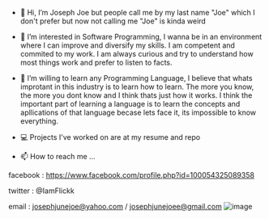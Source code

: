 - 👋 Hi, I’m Joseph Joe but people call me by my last name "Joe" which I don't prefer but now not calling me "Joe" is kinda weird

- 👀 I’m interested in Software Programming, I wanna be in an environment where I can improve and diversify my skills.
I am competent and commited to my work. I am always curious and try to understand how most things work and prefer to listen to
facts.

- 💞️ I’m willing to learn any Programming Language, I believe that whats improtant in this industry is to learn how to learn. 
The more you know, the more you dont know and I think thats just how it works. I think the important part of learning a language
is to learn the concepts and apllications of that language becase lets face it, its impossible to know everything.

- 💻 Projects I've worked on are at my resume and repo

- 📫 How to reach me ...

facebook : https://www.facebook.com/profile.php?id=100054325089358

twitter : @IamFlickk

email : josephjunejoe@yahoo.com / josephjunejoee@gmail.com
![image](https://user-images.githubusercontent.com/47200769/117041099-2c227c80-ad3d-11eb-89f8-ae2436b97e7d.png)
